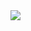 <html>
    <body>
<img src="https://user-images.githubusercontent.com/118731723/203304178-bc24267d-8ccf-40df-bfc4-11da7b6bb7ed.png"/>
     </body>
      </html>
    
